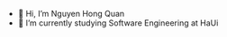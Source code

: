 - 👋 Hi, I’m Nguyen Hong Quan
- 🌱 I’m currently studying Software Engineering at HaUi

<!---
AlphaWolf6789/AlphaWolf6789 is a ✨ special ✨ repository because its `README.md` (this file) appears on your GitHub profile.
You can click the Preview link to take a look at your changes.
--->
